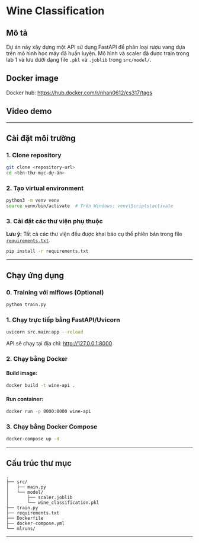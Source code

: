 # Wine Classification 

## Mô tả
Dự án này xây dựng một API sử dụng FastAPI để phân loại rượu vang dựa trên mô hình học máy đã huấn luyện. Mô hình và scaler đã được train trong lab 1 và lưu dưới dạng file `.pkl` và `.joblib` trong `src/model/`.

## Docker image 
Docker hub: https://hub.docker.com/r/nhan0612/cs317/tags

## Video demo



---

## Cài đặt môi trường

### 1. Clone repository
```sh
git clone <repository-url>
cd <tên-thư-mục-dự-án>
```

### 2. Tạo virtual environment 
```sh
python3 -m venv venv
source venv/bin/activate  # Trên Windows: venv\Scripts\activate
```

### 3. Cài đặt các thư viện phụ thuộc
**Lưu ý:** Tất cả các thư viện đều được khai báo cụ thể phiên bản trong file [`requirements.txt`](requirements.txt).  

```sh
pip install -r requirements.txt
```

---

## Chạy ứng dụng

### 0. Training với mlflows (Optional)

```sh
python train.py
```

### 1. Chạy trực tiếp bằng FastAPI/Uvicorn

```sh
uvicorn src.main:app --reload
```
API sẽ chạy tại địa chỉ: http://127.0.0.1:8000 

### 2. Chạy bằng Docker

#### Build image:
```sh
docker build -t wine-api .
```

#### Run container:
```sh
docker run -p 8000:8000 wine-api
```

### 3. Chạy bằng Docker Compose

```sh
docker-compose up -d
```

---

## Cấu trúc thư mục

```
.
├── src/
│   ├── main.py
│   └── model/
│       ├── scaler.joblib
│       └── wine_classification.pkl
├── train.py
├── requirements.txt
├── Dockerfile
├── docker-compose.yml
└── mlruns/
```

---